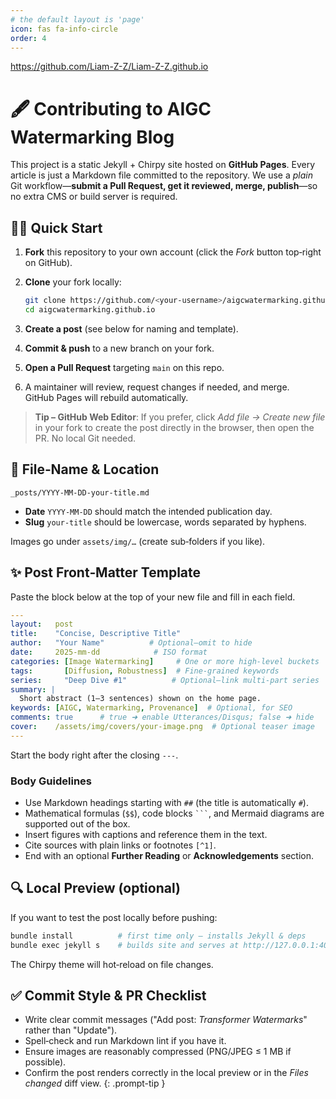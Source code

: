 ```yaml
---
# the default layout is 'page'
icon: fas fa-info-circle
order: 4
---
```

https://github.com/Liam-Z-Z/Liam-Z-Z.github.io
# 🖋️ Contributing to **AIGC Watermarking Blog**

This project is a static Jekyll + Chirpy site hosted on **GitHub Pages**. Every article is just a Markdown file committed to the repository.
We use a *plain* Git workflow—**submit a Pull Request, get it reviewed, merge, publish**—so no extra CMS or build server is required.

## 🏃‍♂️ Quick Start

1. **Fork** this repository to your own account (click the *Fork* button top‑right on GitHub).
2. **Clone** your fork locally:

   ```bash
   git clone https://github.com/<your‑username>/aigcwatermarking.github.io.git
   cd aigcwatermarking.github.io
   ```
3. **Create a post** (see below for naming and template).
4. **Commit & push** to a new branch on your fork.
5. **Open a Pull Request** targeting `main` on this repo.
6. A maintainer will review, request changes if needed, and merge. GitHub Pages will rebuild automatically.

> **Tip – GitHub Web Editor**: If you prefer, click *Add file → Create new file* in your fork to create the post directly in the browser, then open the PR. No local Git needed.



## 📄 File‑Name & Location

```
_posts/YYYY-MM-DD-your-title.md
```

* **Date** `YYYY-MM-DD` should match the intended publication day.
* **Slug** `your-title` should be lowercase, words separated by hyphens.

Images go under `assets/img/…` (create sub‑folders if you like).



## ✨ Post Front‑Matter Template

Paste the block below at the top of your new file and fill in each field.

```yaml
---
layout:   post
title:    "Concise, Descriptive Title"
author:   "Your Name"          # Optional—omit to hide
date:     2025-mm-dd            # ISO format
categories: [Image Watermarking]     # One or more high‑level buckets
tags:       [Diffusion, Robustness]  # Fine‑grained keywords
series:     "Deep Dive #1"          # Optional—link multi‑part series
summary: |
  Short abstract (1–3 sentences) shown on the home page.
keywords: [AIGC, Watermarking, Provenance]  # Optional, for SEO
comments: true      # true ➜ enable Utterances/Disqus; false ➜ hide
cover:    /assets/img/covers/your-image.png  # Optional teaser image
---
```

Start the body right after the closing `---`.

### Body Guidelines

* Use Markdown headings starting with `##` (the title is automatically `#`).
* Mathematical formulas (`$$`), code blocks <code>\`\`\`</code>, and Mermaid diagrams are supported out of the box.
* Insert figures with captions and reference them in the text.
* Cite sources with plain links or footnotes `[^1]`.
* End with an optional **Further Reading** or **Acknowledgements** section.


## 🔍 Local Preview (optional)

If you want to test the post locally before pushing:

```bash
bundle install          # first time only – installs Jekyll & deps
bundle exec jekyll s    # builds site and serves at http://127.0.0.1:4000
```

The Chirpy theme will hot‑reload on file changes.


## ✅ Commit Style & PR Checklist

* Write clear commit messages ("Add post: *Transformer Watermarks*" rather than "Update").
* Spell‑check and run Markdown lint if you have it.
* Ensure images are reasonably compressed (PNG/JPEG ≤ 1 MB if possible).
* Confirm the post renders correctly in the local preview or in the *Files changed* diff view.
{: .prompt-tip }
